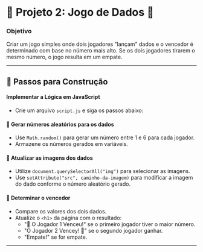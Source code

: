 # 🎲 Projeto 2: Jogo de Dados 🎲

### Objetivo
Criar um jogo simples onde dois jogadores "lançam" dados e o vencedor é determinado com base no número mais alto. Se os dois jogadores tirarem o mesmo número, o jogo resulta em um empate.

---

## 🔹 Passos para Construção

#### Implementar a Lógica em JavaScript
- Crie um arquivo `script.js` e siga os passos abaixo:

#### 🔹 Gerar números aleatórios para os dados
- Use `Math.random()` para gerar um número entre 1 e 6 para cada jogador.
- Armazene os números gerados em variáveis.

#### 🔹 Atualizar as imagens dos dados
- Utilize `document.querySelectorAll("img")` para selecionar as imagens.
- Use `setAttribute("src", caminho-da-imagem)` para modificar a imagem do dado conforme o número aleatório gerado.

#### 🔹 Determinar o vencedor
- Compare os valores dos dois dados.
- Atualize o `<h1>` da página com o resultado:
    - "🚩 O Jogador 1 Venceu!" se o primeiro jogador tiver o maior número.
    - "O Jogador 2 Vencey! 🚩" se o segundo jogador ganhar.
    - "Empate!" se for empate.
    
---